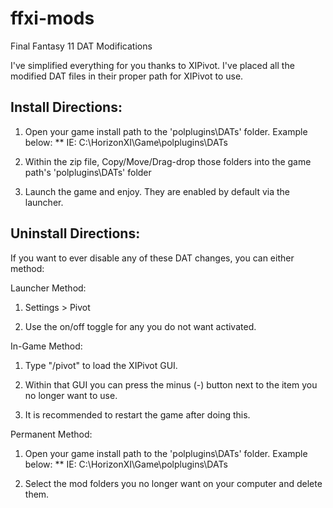 # ffxi-mods
Final Fantasy 11 DAT Modifications

I've simplified everything for you thanks to XIPivot. I've placed all the modified DAT files in their proper path for XIPivot to use.


Install Directions:
--------------------

1. Open your game install path to the 'polplugins\DATs' folder. Example below:
** IE: C:\HorizonXI\Game\polplugins\DATs

2. Within the zip file, Copy/Move/Drag-drop those folders into the game path's 'polplugins\DATs' folder

3. Launch the game and enjoy. They are enabled by default via the launcher.


Uninstall Directions:
----------------------

If you want to ever disable any of these DAT changes, you can either method:

Launcher Method:
1. Settings > Pivot

2. Use the on/off toggle for any you do not want activated.


In-Game Method:
1. Type "/pivot" to load the XIPivot GUI.

2. Within that GUI you can press the minus (-) button next to the item you no longer want to use.

3. It is recommended to restart the game after doing this.


Permanent Method:
1. Open your game install path to the 'polplugins\DATs' folder. Example below:
** IE: C:\HorizonXI\Game\polplugins\DATs

2. Select the mod folders you no longer want on your computer and delete them.
